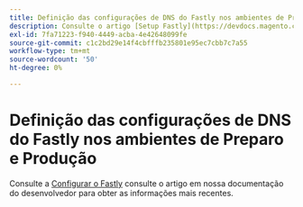 ```yaml
---
title: Definição das configurações de DNS do Fastly nos ambientes de Preparo e Produção
description: Consulte o artigo [Setup Fastly](https://devdocs.magento.com/cloud/cdn/configure-fastly.html) em nossa documentação do desenvolvedor para obter as informações mais recentes.
exl-id: 7fa71223-f940-4449-acba-4e42648099fe
source-git-commit: c1c2bd29e14f4cbfffb235801e95ec7cbb7c7a55
workflow-type: tm+mt
source-wordcount: '50'
ht-degree: 0%

---
```


# Definição das configurações de DNS do Fastly nos ambientes de Preparo e Produção

Consulte a [Configurar o Fastly](https://devdocs.magento.com/cloud/cdn/configure-fastly.html) consulte o artigo em nossa documentação do desenvolvedor para obter as informações mais recentes.
